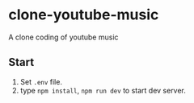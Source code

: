 # clone-youtube-music
A clone coding of youtube music


## Start
1. Set `.env` file.
2. type `npm install`, `npm run dev` to start dev server.
